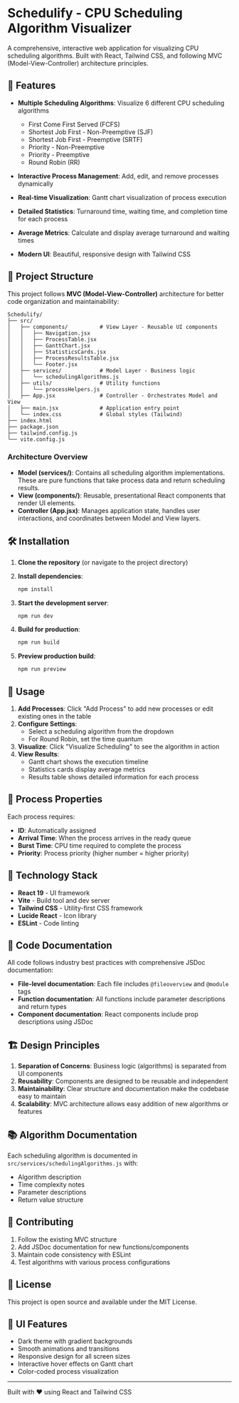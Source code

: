 # Schedulify - CPU Scheduling Algorithm Visualizer

A comprehensive, interactive web application for visualizing CPU scheduling algorithms. Built with React, Tailwind CSS, and following MVC (Model-View-Controller) architecture principles.

## 🚀 Features

- **Multiple Scheduling Algorithms**: Visualize 6 different CPU scheduling algorithms
  - First Come First Served (FCFS)
  - Shortest Job First - Non-Preemptive (SJF)
  - Shortest Job First - Preemptive (SRTF)
  - Priority - Non-Preemptive
  - Priority - Preemptive
  - Round Robin (RR)

- **Interactive Process Management**: Add, edit, and remove processes dynamically
- **Real-time Visualization**: Gantt chart visualization of process execution
- **Detailed Statistics**: Turnaround time, waiting time, and completion time for each process
- **Average Metrics**: Calculate and display average turnaround and waiting times
- **Modern UI**: Beautiful, responsive design with Tailwind CSS

## 📁 Project Structure

This project follows **MVC (Model-View-Controller)** architecture for better code organization and maintainability:

```
Schedulify/
├── src/
│   ├── components/          # View Layer - Reusable UI components
│   │   ├── Navigation.jsx
│   │   ├── ProcessTable.jsx
│   │   ├── GanttChart.jsx
│   │   ├── StatisticsCards.jsx
│   │   ├── ProcessResultsTable.jsx
│   │   └── Footer.jsx
│   ├── services/            # Model Layer - Business logic
│   │   └── schedulingAlgorithms.js
│   ├── utils/               # Utility functions
│   │   └── processHelpers.js
│   ├── App.jsx              # Controller - Orchestrates Model and View
│   ├── main.jsx             # Application entry point
│   └── index.css            # Global styles (Tailwind)
├── index.html
├── package.json
├── tailwind.config.js
└── vite.config.js
```

### Architecture Overview

- **Model (services/)**: Contains all scheduling algorithm implementations. These are pure functions that take process data and return scheduling results.
- **View (components/)**: Reusable, presentational React components that render UI elements.
- **Controller (App.jsx)**: Manages application state, handles user interactions, and coordinates between Model and View layers.

## 🛠️ Installation

1. **Clone the repository** (or navigate to the project directory)

2. **Install dependencies**:
   ```bash
   npm install
   ```

3. **Start the development server**:
   ```bash
   npm run dev
   ```

4. **Build for production**:
   ```bash
   npm run build
   ```

5. **Preview production build**:
   ```bash
   npm run preview
   ```

## 📖 Usage

1. **Add Processes**: Click "Add Process" to add new processes or edit existing ones in the table
2. **Configure Settings**: 
   - Select a scheduling algorithm from the dropdown
   - For Round Robin, set the time quantum
3. **Visualize**: Click "Visualize Scheduling" to see the algorithm in action
4. **View Results**: 
   - Gantt chart shows the execution timeline
   - Statistics cards display average metrics
   - Results table shows detailed information for each process

## 🎯 Process Properties

Each process requires:
- **ID**: Automatically assigned
- **Arrival Time**: When the process arrives in the ready queue
- **Burst Time**: CPU time required to complete the process
- **Priority**: Process priority (higher number = higher priority)

## 🔧 Technology Stack

- **React 19** - UI framework
- **Vite** - Build tool and dev server
- **Tailwind CSS** - Utility-first CSS framework
- **Lucide React** - Icon library
- **ESLint** - Code linting

## 📝 Code Documentation

All code follows industry best practices with comprehensive JSDoc documentation:

- **File-level documentation**: Each file includes `@fileoverview` and `@module` tags
- **Function documentation**: All functions include parameter descriptions and return types
- **Component documentation**: React components include prop descriptions using JSDoc

## 🏗️ Design Principles

1. **Separation of Concerns**: Business logic (algorithms) is separated from UI components
2. **Reusability**: Components are designed to be reusable and independent
3. **Maintainability**: Clear structure and documentation make the codebase easy to maintain
4. **Scalability**: MVC architecture allows easy addition of new algorithms or features

## 📚 Algorithm Documentation

Each scheduling algorithm is documented in `src/services/schedulingAlgorithms.js` with:
- Algorithm description
- Time complexity notes
- Parameter descriptions
- Return value structure

## 🤝 Contributing

1. Follow the existing MVC structure
2. Add JSDoc documentation for new functions/components
3. Maintain code consistency with ESLint
4. Test algorithms with various process configurations

## 📄 License

This project is open source and available under the MIT License.

## 🎨 UI Features

- Dark theme with gradient backgrounds
- Smooth animations and transitions
- Responsive design for all screen sizes
- Interactive hover effects on Gantt chart
- Color-coded process visualization

---

Built with ❤️ using React and Tailwind CSS
